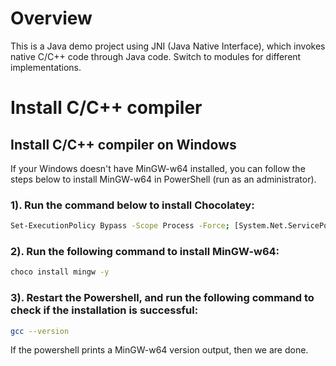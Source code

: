# Overview

This is a Java demo project using JNI (Java Native Interface), 
    which invokes native C/C++ code through Java code. 
    Switch to modules for different implementations.

# Install C/C++ compiler

## Install C/C++ compiler on Windows

If your Windows doesn't have MinGW-w64 installed,
you can follow the steps below to install MinGW-w64 in PowerShell (run as an administrator).

### 1). Run the command below to install Chocolatey:
```bash
Set-ExecutionPolicy Bypass -Scope Process -Force; [System.Net.ServicePointManager]::SecurityProtocol = [System.Net.ServicePointManager]::SecurityProtocol -bor 3072; iex ((New-Object System.Net.WebClient).DownloadString('https://chocolatey.org/install.ps1'))
```

### 2). Run the following command to install MinGW-w64:
```bash
choco install mingw -y
```

### 3). Restart the Powershell, and run the following command to check if the installation is successful:
```bash
gcc --version
```
If the powershell prints a MinGW-w64 version output, then we are done.